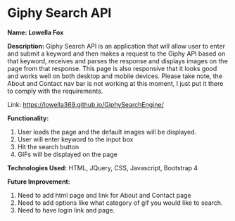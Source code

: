 # Giphy Search API

**Name: Lowella Fox**

**Description:** Giphy Search API is an application that will allow user to enter and submit a keyword and then makes a request to the Giphy API based on that keyword, receives and parses the response and displays images on the page from that response. This page is also responsive that it looks good and works well on both desktop and mobile devices. Please take note, the About and Contact nav bar is not working at this moment, I just put it there to comply with the requirements.

Link: https://lowella369.github.io/GiphySearchEngine/

**Functionality:** 
1.  User loads the page and the default images will be displayed.
2.	User will enter keyword to the input box
3.	Hit the search button
4.	GIFs will be displayed on the page

**Technologies Used:** HTML, JQuery, CSS, Javascript, Bootstrap 4

**Future Improvement:**
1. Need to add html page and link for About and Contact page
2. Need to add options like what category of gif you would like to search.
3. Need to have login link and page.
